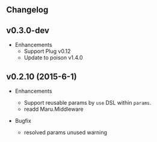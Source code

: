 ## Changelog

## v0.3.0-dev
* Enhancements
  * Support Plug v0.12
  * Update to poison v1.4.0

## v0.2.10 (2015-6-1)

* Enhancements
  * Support reusable params by `use` DSL within `params`.
  * readd Maru.Middleware

* Bugfix
  * resolved params unused warning

